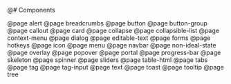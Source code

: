 @# Components

<!-- Exact ordering of components in the navbar: -->

@page alert
@page breadcrumbs
@page button
@page button-group
@page callout
@page card
@page collapse
@page collapsible-list
@page context-menu
@page dialog
@page editable-text
@page forms
@page hotkeys
@page icon
@page menu
@page navbar
@page non-ideal-state
@page overlay
@page popover
@page portal
@page progress-bar
@page skeleton
@page spinner
@page sliders
@page table-html
@page tabs
@page tag
@page tag-input
@page text
@page toast
@page tooltip
@page tree
